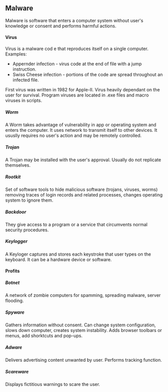 ## Malware
Malware is software that enters a computer system without user's knowledge or consent and performs harmful actions.

#### Virus
Virus is a malware cod e that reproduces itself on a single computer.
Examples:
- Appernder infection - virus code at the end of file with a jump instruction.
- Swiss Cheese infection - portions of the code are spread throughout an infected file.

First virus was written in 1982 for Apple-II. Virus heavily dependant on the user for survival. Program viruses are located in .exe files and macro viruses in scripts.

##### Worm
A Worm takes advantage of vulnerability in app or operating system and enters the computer. It uses network to transmit itself to other devices. It ususlly requires no user's action and may be remotely controlled.

##### Trojan
A Trojan may be installed with the user's approval. Usually do not replicate themselves.

##### Rootkit
Set of software tools to hide malicious software (trojans, viruses, worms) removing traces of login records and related processes, changes operating system to ignore them.

##### Backdoor
They give access to a program or a service that circumvents normal security procedures.

##### Keylogger
A Keyloger captures and stores each keystroke that user types on the keyboard. It can be a hardware device or software.

#### Profits
##### Botnet
A network of zombie computers for spamming, spreading malware, server flooding.

##### Spyware
Gathers information without consent. Can change system configuration, slows down computer, creates system instability. Adds browser toolbars or menus, add shorktcuts and pop-ups.

##### Adware
Delivers advertising content unwanted by user. Performs tracking function.

##### Scareware
Displays fictitious warnings to scare the user.



